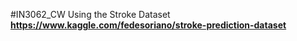 #IN3062_CW
Using the Stroke Dataset
**https://www.kaggle.com/fedesoriano/stroke-prediction-dataset**
